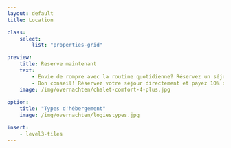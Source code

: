 ```yaml
---
layout: default
title: Location

class:
    select: 
        list: "properties-grid"

preview:
    title: Reserve maintenant
    text: 
        - Envie de rompre avec la routine quotidienne? Réservez un séjour dans l'un de nos chalets ou appartements confortables et profitez d'un séjour sans soucis.
        - Bon conseil! Réservez votre séjour directement et payez 10% de moins que via Booking ou AirBnB.
    image: /img/overnachten/chalet-comfort-4-plus.jpg
        
option:
    title: "Types d'hébergement"
    image: /img/overnachten/logiestypes.jpg    

insert:
    - level3-tiles
---
```

